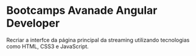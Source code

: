 # Bootcamps Avanade Angular Developer
 
Recriar a interfce da página principal da streaming utilizando tecnologias como HTML, CSS3 e JavaScript.
